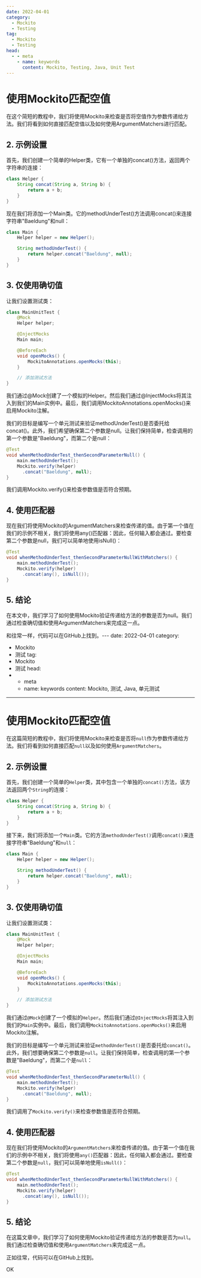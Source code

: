 ```yaml
---
date: 2022-04-01
category:
  - Mockito
  - Testing
tag:
  - Mockito
  - Testing
head:
  - - meta
    - name: keywords
      content: Mockito, Testing, Java, Unit Test
---
```

# 使用Mockito匹配空值

在这个简短的教程中，我们将使用Mockito来检查是否将空值作为参数传递给方法。我们将看到如何直接匹配空值以及如何使用ArgumentMatchers进行匹配。

## 2. 示例设置

首先，我们创建一个简单的Helper类，它有一个单独的concat()方法，返回两个字符串的连接：

```java
class Helper {
    String concat(String a, String b) {
        return a + b;
    }
}
```

现在我们将添加一个Main类。它的methodUnderTest()方法调用concat()来连接字符串"Baeldung"和null：

```java
class Main {
    Helper helper = new Helper();

    String methodUnderTest() {
        return helper.concat("Baeldung", null);
    }
}
```

## 3. 仅使用确切值

让我们设置测试类：

```java
class MainUnitTest {
    @Mock
    Helper helper;

    @InjectMocks
    Main main;

    @BeforeEach
    void openMocks() {
        MockitoAnnotations.openMocks(this);
    }

    // 添加测试方法
}
```

我们通过@Mock创建了一个模拟的Helper。然后我们通过@InjectMocks将其注入到我们的Main实例中。最后，我们调用MockitoAnnotations.openMocks()来启用Mockito注解。

我们的目标是编写一个单元测试来验证methodUnderTest()是否委托给concat()。此外，我们希望确保第二个参数是null。让我们保持简单，检查调用的第一个参数是"Baeldung"，而第二个是null：

```java
@Test
void whenMethodUnderTest_thenSecondParameterNull() {
    main.methodUnderTest();
    Mockito.verify(helper)
      .concat("Baeldung", null);
}
```

我们调用Mockito.verify()来检查参数值是否符合预期。

## 4. 使用匹配器

现在我们将使用Mockito的ArgumentMatchers来检查传递的值。由于第一个值在我们的示例不相关，我们将使用any()匹配器：因此，任何输入都会通过。要检查第二个参数是null，我们可以简单地使用isNull()：

```java
@Test
void whenMethodUnderTest_thenSecondParameterNullWithMatchers() {
    main.methodUnderTest();
    Mockito.verify(helper)
      .concat(any(), isNull());
}
```

## 5. 结论

在本文中，我们学习了如何使用Mockito验证传递给方法的参数是否为null。我们通过检查确切值和使用ArgumentMatchers来完成这一点。

和往常一样，代码可以在GitHub上找到。---
date: 2022-04-01
category:
  - Mockito
  - 测试
tag:
  - Mockito
  - 测试
head:
  - - meta
    - name: keywords
      content: Mockito, 测试, Java, 单元测试
---
# 使用Mockito匹配空值

在这篇简短的教程中，我们将使用Mockito来检查是否将`null`作为参数传递给方法。我们将看到如何直接匹配`null`以及如何使用`ArgumentMatchers`。

## 2. 示例设置

首先，我们创建一个简单的`Helper`类，其中包含一个单独的`concat()`方法，该方法返回两个`String`的连接：

```java
class Helper {
    String concat(String a, String b) {
        return a + b;
    }
}
```

接下来，我们将添加一个`Main`类。它的方法`methodUnderTest()`调用`concat()`来连接字符串"Baeldung"和`null`：

```java
class Main {
    Helper helper = new Helper();

    String methodUnderTest() {
        return helper.concat("Baeldung", null);
    }
}
```

## 3. 仅使用确切值

让我们设置测试类：

```java
class MainUnitTest {
    @Mock
    Helper helper;

    @InjectMocks
    Main main;

    @BeforeEach
    void openMocks() {
        MockitoAnnotations.openMocks(this);
    }

    // 添加测试方法
}
```

我们通过`@Mock`创建了一个模拟的`Helper`。然后我们通过`@InjectMocks`将其注入到我们的`Main`实例中。最后，我们调用`MockitoAnnotations.openMocks()`来启用Mockito注解。

我们的目标是编写一个单元测试来验证`methodUnderTest()`是否委托给`concat()`。此外，我们想要确保第二个参数是`null`。让我们保持简单，检查调用的第一个参数是"Baeldung"，而第二个是`null`：

```java
@Test
void whenMethodUnderTest_thenSecondParameterNull() {
    main.methodUnderTest();
    Mockito.verify(helper)
      .concat("Baeldung", null);
}
```

我们调用了`Mockito.verify()`来检查参数值是否符合预期。

## 4. 使用匹配器

现在我们将使用Mockito的`ArgumentMatchers`来检查传递的值。由于第一个值在我们的示例中不相关，我们将使用`any()`匹配器：因此，任何输入都会通过。要检查第二个参数是`null`，我们可以简单地使用`isNull()`：

```java
@Test
void whenMethodUnderTest_thenSecondParameterNullWithMatchers() {
    main.methodUnderTest();
    Mockito.verify(helper)
      .concat(any(), isNull());
}
```

## 5. 结论

在这篇文章中，我们学习了如何使用Mockito验证传递给方法的参数是否为`null`。我们通过检查确切值和使用`ArgumentMatchers`来完成这一点。

正如往常，代码可以在GitHub上找到。

OK